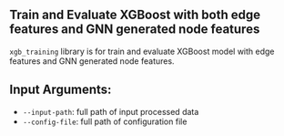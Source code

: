 ## Train and Evaluate XGBoost with both edge features and GNN generated node features
`xgb_training` library is for train and evaluate XGBoost model with edge features and GNN generated node features.

## Input Arguments:
* `--input-path`: full path of input processed data
* `--config-file`: full path of configuration file